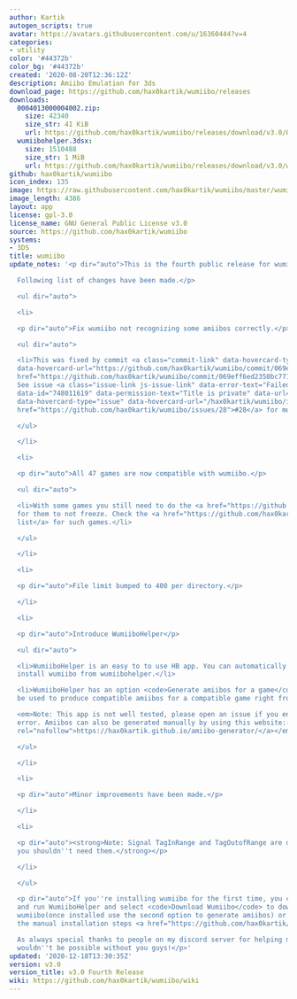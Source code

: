 ```yaml
---
author: Kartik
autogen_scripts: true
avatar: https://avatars.githubusercontent.com/u/16360444?v=4
categories:
- utility
color: '#44372b'
color_bg: '#44372b'
created: '2020-08-20T12:36:12Z'
description: Amiibo Emulation for 3ds
download_page: https://github.com/hax0kartik/wumiibo/releases
downloads:
  0004013000004002.zip:
    size: 42340
    size_str: 41 KiB
    url: https://github.com/hax0kartik/wumiibo/releases/download/v3.0/0004013000004002.zip
  wumiibohelper.3dsx:
    size: 1510488
    size_str: 1 MiB
    url: https://github.com/hax0kartik/wumiibo/releases/download/v3.0/wumiibohelper.3dsx
github: hax0kartik/wumiibo
icon_index: 135
image: https://raw.githubusercontent.com/hax0kartik/wumiibo/master/wumiibohelper/gfx/icon.png
image_length: 4386
layout: app
license: gpl-3.0
license_name: GNU General Public License v3.0
source: https://github.com/hax0kartik/wumiibo
systems:
- 3DS
title: wumiibo
update_notes: '<p dir="auto">This is the fourth public release for wumiibo.<br>

  Following list of changes have been made.</p>

  <ul dir="auto">

  <li>

  <p dir="auto">Fix wumiibo not recognizing some amiibos correctly.</p>

  <ul dir="auto">

  <li>This was fixed by commit <a class="commit-link" data-hovercard-type="commit"
  data-hovercard-url="https://github.com/hax0kartik/wumiibo/commit/069eff6ed2350bc7712aeb6c84d106ce46d148f3/hovercard"
  href="https://github.com/hax0kartik/wumiibo/commit/069eff6ed2350bc7712aeb6c84d106ce46d148f3"><tt>069eff6</tt></a>.
  See issue <a class="issue-link js-issue-link" data-error-text="Failed to load title"
  data-id="748011619" data-permission-text="Title is private" data-url="https://github.com/hax0kartik/wumiibo/issues/28"
  data-hovercard-type="issue" data-hovercard-url="/hax0kartik/wumiibo/issues/28/hovercard"
  href="https://github.com/hax0kartik/wumiibo/issues/28">#28</a> for more details.</li>

  </ul>

  </li>

  <li>

  <p dir="auto">All 47 games are now compatible with wumiibo.</p>

  <ul dir="auto">

  <li>With some games you still need to do the <a href="https://github.com/hax0kartik/wumiibo#workaround-for-games-which-freeze">workaround</a>
  for them to not freeze. Check the <a href="https://github.com/hax0kartik/wumiibo/wiki/Compatibility-List">compatibilty
  list</a> for such games.</li>

  </ul>

  </li>

  <li>

  <p dir="auto">File limit bumped to 400 per directory.</p>

  </li>

  <li>

  <p dir="auto">Introduce WumiiboHelper</p>

  <ul dir="auto">

  <li>WumiiboHelper is an easy to to use HB app. You can automatically download and
  install wumiibo from wumiibohelper.</li>

  <li>WumiiboHelper has an option <code>Generate amiibos for a game</code> which can
  be used to produce compatible amiibos for a compatible game right from your 3ds!<br>

  <em>Note: This app is not well tested, please open an issue if you encounter any
  error. Amiibos can also be generated manually by using this website:- <a href="https://hax0kartik.github.io/amiibo-generator/"
  rel="nofollow">https://hax0kartik.github.io/amiibo-generator/</a></em></li>

  </ul>

  </li>

  <li>

  <p dir="auto">Minor improvements have been made.</p>

  </li>

  <li>

  <p dir="auto"><strong>Note: Signal TagInRange and TagOutofRange are debug features,
  you shouldn''t need them.</strong></p>

  </li>

  </ul>

  <p dir="auto">If you''re installing wumiibo for the first time, you can download
  and run WumiiboHelper and select <code>Download Wumiibo</code> to download and install
  wumiibo(once installed use the second option to generate amiibos) or you can follow
  the manual installation steps <a href="https://github.com/hax0kartik/wumiibo#how-to-use">here</a><br>

  As always special thanks to people on my discord server for helping me test wumiibo,
  wouldn''t be possible without you guys!</p>'
updated: '2020-12-18T13:30:35Z'
version: v3.0
version_title: v3.0 Fourth Release
wiki: https://github.com/hax0kartik/wumiibo/wiki
---
```

